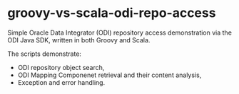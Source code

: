 # groovy-vs-scala-odi-repo-access
Simple Oracle Data Integrator (ODI) repository access demonstration via the ODI Java SDK, written in both Groovy and Scala.

The scripts demonstrate:
* ODI repository object search,
* ODI Mapping Componenet retrieval and their content analysis,
* Exception and error handling.
